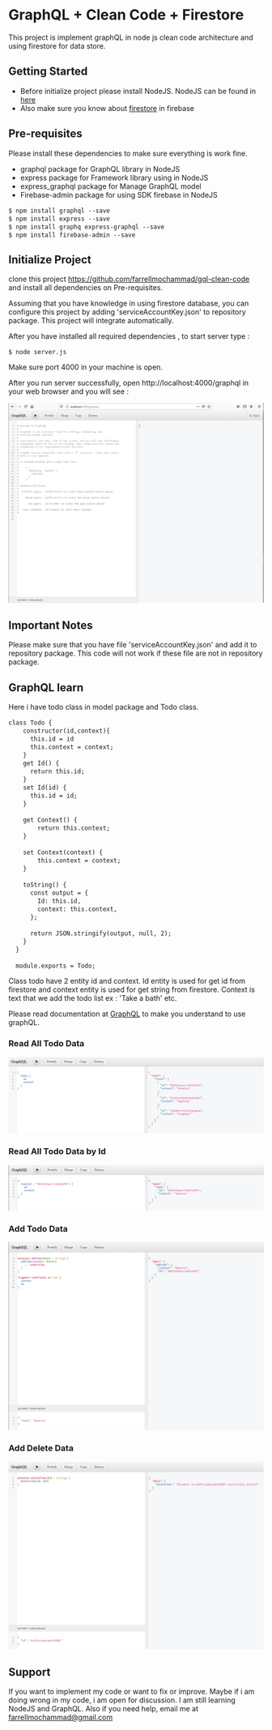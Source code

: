 # GraphQL + Clean Code + Firestore

This project is implement graphQL in node js clean code architecture and using firestore for data store.

## Getting Started

* Before initialize project please install NodeJS. NodeJS can be found in [here](https://nodejs.org/en/download)
* Also make sure you know about [firestore](https://firebase.google.com/docs/firestore) in firebase

## Pre-requisites 

Please install these dependencies to make sure everything is work fine.

* graphql package for GraphQL library in NodeJS 
* express package for Framework library using in NodeJS
* express_graphql package for Manage GraphQL model
* Firebase-admin package for using SDK firebase in NodeJS 

```
$ npm install graphql --save
$ npm install express --save
$ npm install graphq express-graphql --save
$ npm install firebase-admin --save
```

## Initialize Project 

clone this project https://github.com/farrellmochammad/gql-clean-code and install all dependencies on Pre-requisites. 

Assuming that you have knowledge in using firestore database, you can configure this project by adding 'serviceAccountKey.json' to repository package. This project will integrate automatically.

After you have installed all required dependencies , to start server type : 


```
$ node server.js
```

Make sure port 4000 in your machine is open. 

After you run server successfully, open http://localhost:4000/graphql in your web browser and you will see : 

![article1](https://raw.githubusercontent.com/farrellmochammad/gql-clean-code/master/github-assets/clean-code-1.PNG)


## Important Notes

Please make sure that you have file 'serviceAccountKey.json' and add it to repository package. This code will not work if these file are not in repository package. 

## GraphQL learn  

Here i have todo class in model package and Todo class. 

```
class Todo {
    constructor(id,context){
      this.id = id
      this.context = context;
    }
    get Id() {
      return this.id;
    }
    set Id(id) {
      this.id = id;
    }

    get Context() {
        return this.context;
    }

    set Context(context) {
        this.context = context;
    }
      
    toString() {
      const output = {
        Id: this.id,
        context: this.context,
      };
  
      return JSON.stringify(output, null, 2);
    }
  }
  
  module.exports = Todo;
```

Class todo have 2 entity id and context. Id entity is used for get id from firestore and context entity is used for get string from firestore. Context is text that we add the todo list ex : 'Take a bath' etc. 

Please read documentation at [GraphQL](https://graphql.org/) to make you understand to use graphQL.

### Read All Todo Data 

![article2](https://raw.githubusercontent.com/farrellmochammad/gql-clean-code/master/github-assets/clean-code-2.PNG)

### Read All Todo Data by Id

![article3](https://raw.githubusercontent.com/farrellmochammad/gql-clean-code/master/github-assets/clean-code-3.PNG)

### Add Todo Data

![article4](https://raw.githubusercontent.com/farrellmochammad/gql-clean-code/master/github-assets/clean-code-4.PNG)

### Add Delete Data

![article5](https://raw.githubusercontent.com/farrellmochammad/gql-clean-code/master/github-assets/clean-code-5.PNG)


## Support 

If you want to implement my code or want to fix or improve. Maybe if i am doing wrong in my code, i am open for discussion. I am still learning NodeJS and GraphQL.
Also if you need help, email me at farrellmochammad@gmail.com



